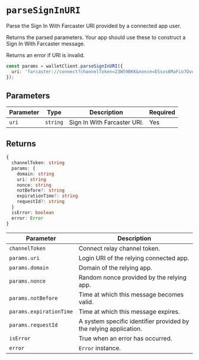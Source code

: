 # `parseSignInURI`

Parse the Sign In With Farcaster URI provided by a connected app user.

Returns the parsed parameters. Your app should use these to construct a Sign In With Farcaster message.

Returns an error if URI is invalid.

```ts
const params = walletClient.parseSignInURI({
  uri: 'farcaster://connect?channelToken=23W59BKK&nonce=ESsxs6MaFio7OvqWb&siweUri=https%3A%2F%2Fexample.com%2Flogin&domain=example.com',
});
```

## Parameters

| Parameter | Type     | Description                 | Required |
| --------- | -------- | --------------------------- | -------- |
| `uri`     | `string` | Sign In With Farcaster URI. | Yes      |

## Returns

```ts
{
  channelToken: string
  params: {
    domain: string
    uri: string
    nonce: string
    notBefore?: string
    expirationTime?: string
    requestId?: string
  }
  isError: boolean
  error: Error
}
```

| Parameter               | Description                                                       |
| ----------------------- | ----------------------------------------------------------------- |
| `channelToken`          | Connect relay channel token.                                      |
| `params.uri`            | Login URI of the relying connected app.                           |
| `params.domain`         | Domain of the relying app.                                        |
| `params.nonce`          | Random nonce provided by the relying app.                         |
| `params.notBefore`      | Time at which this message becomes valid.                         |
| `params.expirationTime` | Time at which this message expires.                               |
| `params.requestId`      | A system specific identifier provided by the relying application. |
| `isError`               | True when an error has occurred.                                  |
| `error`                 | `Error` instance.                                                 |
